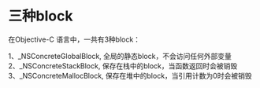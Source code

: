 # 三种block

在Objective-C 语言中，一共有3种block：

1、_NSConcreteGlobalBlock, 全局的静态block，不会访问任何外部变量  
2、_NSConcreteStackBlock, 保存在栈中的block，当函数返回时会被销毁  
3、_NSConcreteMallocBlock, 保存在堆中的block，当引用计数为0时会被销毁  

